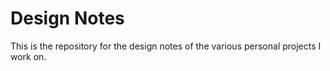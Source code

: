 # Design Notes
This is the repository for the design notes of the various personal projects I work on.
